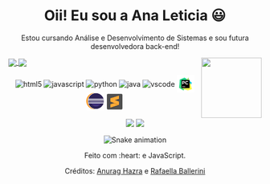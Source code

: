 <div>
  
  <h1 align="center">
    Oii! Eu sou a Ana Leticia 😃️
  </h1>
  
  <p align="center">
    Estou cursando Análise e Desenvolvimento de Sistemas e sou futura desenvolvedora back-end!     
  </p>
  
  <p align="center">
   
  </p>
  
</div>

<div>
  <a href="https://github.com/leticiareis6858">
    <img height="150em" align="center" src="https://github-readme-stats.vercel.app/api?username=leticiareis6858&count_private=true&include_all_commits=true&show_icons=true&theme=dracula&hide_border=false&show_owner=true"/>
    <img height="150em" align="center" src="https://github-readme-stats.vercel.app/api/top-langs/?username=leticiareis6858&theme=dracula&hide_border=false&&layout=compact"/>
     <img align="right" width="120" height="120" src="https://media3.giphy.com/media/13THeOXYzh24o0/giphy.webp?cid=ecf05e47imlbpkrw3otmg7ydm11kjlchcmgdz02coea6rtnv&rid=giphy.webp&ct=g">
  </a>
</div>

<div align="center" valign="top"><br>
  <img align="center" alt="html5" height="30" width="40" src="https://cdn.jsdelivr.net/gh/devicons/devicon/icons/html5/html5-original.svg">
  <img align="center" alt="javascript" height="30" width="40" src="https://cdn.jsdelivr.net/gh/devicons/devicon/icons/javascript/javascript-original.svg">
  <img align="center" alt="python" height="30" width="40" src="https://cdn.jsdelivr.net/gh/devicons/devicon/icons/python/python-original.svg">
  <img align="center" alt="java" height="30" width="40" src="https://cdn.jsdelivr.net/gh/devicons/devicon/icons/java/java-original.svg">
  <img align="center" alt="vscode" height="30" width="40" src="https://cdn.jsdelivr.net/gh/devicons/devicon/icons/vscode/vscode-original.svg">
  <img align="center" alt="pycharm" height="35" width="35" src="/assets/pycharm.svg">
  <img align="center" alt="eclipse" height="35" width="35" src="/assets/eclipse.png">
  <img align="center" alt="sublime" height="35" width="35" src="/assets/sublime.svg">
</div><br>

<div align="center">
  <a href="https://www.linkedin.com/in/analeticia6858/" target="_blank"><img src="https://img.shields.io/badge/-LinkedIn-%230077B5?style=for-the-badge&logo=linkedin&logoColor=white" target="_blank"></a> 
  <a href="mailto:leticiareisvr2@gmail.com"><img src="https://img.shields.io/badge/-Gmail-%23333?style=for-the-badge&logo=gmail&logoColor=white" target="_blank"></a>
</div>

<div align="center">

  ![Snake animation](https://github.com/leticiareis6858/leticiareis6858/blob/output/github-contribution-grid-snake.svg)
  
</div>

<div align="center">
  <p>Feito com :heart: e JavaScript.</p>
  <p>Créditos: <a href="https://github.com/anuraghazra/github-readme-stats">Anurag Hazra</a> e <a href="https://github.com/rafaballerini">Rafaella Ballerini</a></p>
</div>
